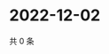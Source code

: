 # 2022-12-02

共 0 条

<!-- BEGIN WEIBO -->
<!-- 最后更新时间 Fri Dec 02 2022 13:12:51 GMT+0800 (China Standard Time) -->

<!-- END WEIBO -->
